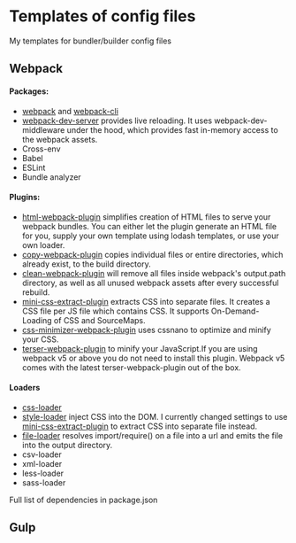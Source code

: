 # Templates of config files
     
My templates for bundler/builder config files
    

## Webpack

#### Packages:
- [webpack](https://webpack.js.org/ "Webpack") and [webpack-cli](https://www.npmjs.com/package/webpack-cli "Webpack CLI") 
- [webpack-dev-server](https://github.com/webpack/webpack-dev-server "Webpack development server") provides live reloading. It uses webpack-dev-middleware under the hood, which provides fast in-memory access to the webpack assets.
- Cross-env 
- Babel
- ESLint 
- Bundle analyzer

#### Plugins:
- [html-webpack-plugin](https://github.com/jantimon/html-webpack-plugin#options "HTML Webpack plugin") simplifies creation of HTML files to serve your webpack bundles. You can either let the plugin generate an HTML file for you, supply your own template using lodash templates, or use your own loader.
- [copy-webpack-plugin](https://webpack.js.org/plugins/copy-webpack-plugin/ "Copy Webpack plugin") copies individual files or entire directories, which already exist, to the build directory.
- [clean-webpack-plugin](https://www.npmjs.com/package/clean-webpack-plugin "Clean plugin for Webpack") will remove all files inside webpack's output.path directory, as well as all unused webpack assets after every successful rebuild.
- [mini-css-extract-plugin](https://webpack.js.org/plugins/mini-css-extract-plugin/ "Mini CSS extract plugin") extracts CSS into separate files. It creates a CSS file per JS file which contains CSS. It supports On-Demand-Loading of CSS and SourceMaps.
- [css-minimizer-webpack-plugin](https://webpack.js.org/plugins/css-minimizer-webpack-plugin/ "CSS Minimizer webpack plugin") uses cssnano to optimize and minify your CSS.
- [terser-webpack-plugin](https://www.npmjs.com/package/terser-webpack-plugin "Terser webpack plugin")  to minify your JavaScript.If you are using webpack v5 or above you do not need to install this plugin. Webpack v5 comes with the latest terser-webpack-plugin out of the box.

#### Loaders
- [css-loader](https://webpack.js.org/loaders/css-loader/ "CSS loader")
- [style-loader](https://webpack.js.org/loaders/style-loader/ "Style loader") inject CSS into the DOM. I currently changed settings to use [mini-css-extract-plugin](https://webpack.js.org/plugins/mini-css-extract-plugin/ "Mini CSS extract plugin") to extract CSS into separate file instead.
- [file-loader](https://webpack.js.org/loaders/file-loader/ "File loader") resolves import/require() on a file into a url and emits the file into the output directory.
- csv-loader
- xml-loader
- less-loader
- sass-loader

Full list of dependencies in package.json

    
## Gulp